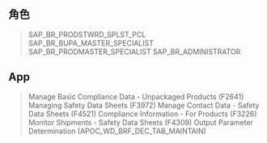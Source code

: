 ## 角色
> SAP_BR_PRODSTWRD_SPLST_PCL
> SAP_BR_BUPA_MASTER_SPECIALIST
> SAP_BR_PRODMASTER_SPECIALIST
> SAP_BR_ADMINISTRATOR
## App
> Manage Basic Compliance Data - Unpackaged Products (F2641)
> Managing Safety Data Sheets (F3972)
> Manage Contact Data - Safety Data Sheets (F4521)
> Compliance Information - For Products (F3226)
> Monitor Shipments - Safety Data Sheets (F4309)
> Output Parameter Determination (APOC_WD_BRF_DEC_TAB_MAINTAIN)